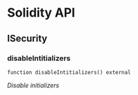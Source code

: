 # Solidity API

## ISecurity

### disableIntitializers

```solidity
function disableIntitializers() external
```

_Disable initializers_


